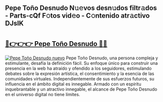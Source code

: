 ## Pepe Toño Desnudo N𝚞𝚎vos desn𝚞dos filtr𝚊dos - Parts-cQf F𝚘tos vid𝚎o - C𝚘ntenido atr𝚊ctivo DJslK

# <h2><a href="http://mb3akjm.tromn.icu/?c=Pepe+To%c3%b1o+Desnudo">🔗👉👉👉 Pepe Toño Desnudo 🔗🔗</a></h2>

[![Pepe Toño Desnudo nuevo](https://i.imgur.com/pEAQMta.gif)](http://mb3akjm.tromn.icu/?c=Pepe+To%c3%b1o+Desnudo)
Pepe Toño Desnudo, una persona compleja y estimulante, desafía la definición fácil. Su enfoque único para construir una presencia en la web ha atraído y ofendido a los seguidores, estimulando debates sobre la expresión artística, el consentimiento y la esencia de las comunidades virtuales. Independientemente de sus esfuerzos futuros, su influencia en el ámbito digital es innegable. Armado con un espíritu inquebrantable y un atractivo innegable, el alcance de Pepe Toño Desnudo en el universo digital no tiene límites.
